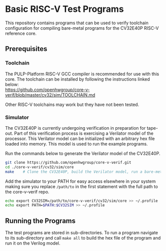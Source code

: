 # Basic RISC-V Test Programs

This repository contains programs that can be used to verify toolchain configuration for compiling bare-metal programs for the CV32E40P RISC-V reference core.

## Prerequisites
### Toolchain
The PULP-Platform RISC-V GCC compiler is recommended for use with this core.
The toolchain can be installed by following the instructions linked below:  
https://github.com/openhwgroup/core-v-verif/blob/master/cv32/sim/TOOLCHAIN.md  

Other RISC-V toolchains may work but they have not been tested. 

### Simulator
The CV32E40P is currently undergoing verification in preparation for tape-out.
Part of this verification process is exercising a Verilator model of the processor.
This Verilator model can be initialized with an arbitrary hex file loaded into memory. 
This model is used to run the example programs.  

Run the commands below to generate the Verilator model of the CV32E40P.

```bash
git clone https://github.com/openhwgroup/core-v-verif.git
cd ./core-v-verif/cv32/sim/core
make    # Clone the CV32E40P, build the Verilator model, run a bare-metal hello-world example
```

Add the simulator to your PATH for easy access elsewhere in your system making sure you replace `/path/to` in the first statement with the full path to the core-v-verif repo.

```bash
echo export CV32SIM=/path/to/core-v-verif/cv32/sim/core >> ~/.profile
echo export PATH=$PATH:$CV32SIM >> ~/.profile
```

## Running the Programs
The test programs are stored in sub-directories. To run a program navigate to its sub-directory and call `make all` to build the hex file of the program and run it on the Verilog model. 
